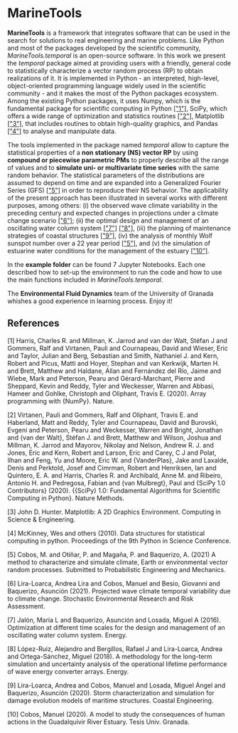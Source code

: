# MarineTools

**MarineTools** is a framework that integrates software that can be used in the search for solutions to real engineering and marine problems. Like Python and most of the packages developed by the scientific community, *MarineTools.temporal* is an open-source software. In this work we present the *temporal* package aimed at providing users with a friendly, general code to statistically characterize a vector random process (RP) to obtain realizations of it. It is implemented in Python - an interpreted, high-level, object-oriented programming language widely used in the scientific community - and it makes the most of the Python packages ecosystem. Among the existing Python packages, it uses Numpy, which is the fundamental package for scientific computing in Python [["1"]](#1), SciPy, which offers a wide range of optimization and statistics routines [["2"]](#2), Matplotlib [["3"]](#3), that includes routines to obtain high-quality graphics, and Pandas [["4"]](#4) to analyse and manipulate data.

The tools implemented in the package named *temporal* allow to capture the statistical properties of a **non stationary (NS) vector RP** by using **compound or piecewise parametric PMs** to properly describe all the range of values and to **simulate uni- or multivariate time series** with the same random behavior. The statistical parameters of the distributions are assumed to depend on time and are expanded into a Generalized Fourier Series (GFS) [["5"]](#5) in order to reproduce their NS behavior. The applicability of the present approach has been illustrated in several works with different purposes, among others: (i) the observed wave climate variability in the preceding century and expected changes in projections under a climate change scenario [["6"]](#6); (ii) the optimal design and management of an oscillating water column system [["7"]](#7) [["8"]](#8), (iii) the planning of maintenance strategies of coastal structures [["9"]](#9), (iv) the analysis of monthly Wolf sunspot number over a 22 year period [["5"]](#5), and (v) the simulation of estuarine water conditions for the management of the estuary [["10"]](#10).

In the **example folder** can be found 7 Jupyter Notebooks. Each one described how to set-up the environment to run the code and how to use the main functions included in *MarineTools.temporal*.

The **Environmental Fluid Dynamics** team of the University of Granada whishes a good experience in learning process. Enjoy it!


## References
<a id="1">[1]</a> 
Harris, Charles R. and Millman, K. Jarrod and
    van der Walt, Stéfan J and Gommers, Ralf and
    Virtanen, Pauli and Cournapeau, David and
    Wieser, Eric and Taylor, Julian and Berg, Sebastian and
    Smith, Nathaniel J. and Kern, Robert and Picus, Matti and
    Hoyer, Stephan and van Kerkwijk, Marten H. and
    Brett, Matthew and Haldane, Allan and
    Fernández del Río, Jaime and Wiebe, Mark and
    Peterson, Pearu and Gérard-Marchant, Pierre and
    Sheppard, Kevin and Reddy, Tyler and Weckesser, Warren and
    Abbasi, Hameer and Gohlke, Christoph and
    Oliphant, Travis E. (2020). 
Array programming with {NumPy}.
Nature.

<a id="2">[2]</a> 
Virtanen, Pauli and Gommers, Ralf and Oliphant, Travis E. and
  Haberland, Matt and Reddy, Tyler and Cournapeau, David and
  Burovski, Evgeni and Peterson, Pearu and Weckesser, Warren and
  Bright, Jonathan and {van der Walt}, Stéfan J. and
  Brett, Matthew and Wilson, Joshua and Millman, K. Jarrod and
  Mayorov, Nikolay and Nelson, Andrew R. J. and Jones, Eric and
  Kern, Robert and Larson, Eric and Carey, C J and
  Polat, Ilhan and Feng, Yu and Moore, Eric W. and
  {VanderPlas}, Jake and Laxalde, Denis and Perktold, Josef and
  Cimrman, Robert and Henriksen, Ian and Quintero, E. A. and
  Harris, Charles R. and Archibald, Anne M. and
  Ribeiro, Antonio H. and Pedregosa, Fabian and
  {van Mulbregt}, Paul and {SciPy 1.0 Contributors} (2020).
{{SciPy} 1.0: Fundamental Algorithms for Scientific
Computing in Python}.
Nature Methods.
  
<a id="3">[3]</a> 
John D. Hunter.
Matplotlib: A 2D Graphics Environment.
Computing in Science & Engineering.

<a id="4">[4]</a> 
McKinney, Wes and others (2010).
Data structures for statistical computing in python.
Proceedings of the 9th Python in Science Conference.

<a id="5">[5]</a> 
Cobos, M. and Otíñar, P. and Magaña, P. and Baquerizo, A. (2021)
A method to characterize and simulate climate, Earth or environmental vector random processes.
Submitted to Probabilistic Engineering and Mechanics.

<a id="6">[6]</a> 
Lira-Loarca, Andrea Lira and Cobos, Manuel and Besio, Giovanni and Baquerizo, Asunción (2021).
Projected wave climate temporal variability due to climate change.
Stochastic Environmental Research and Risk Assessment.

<a id="7">[7]</a> 
Jalón, María L and Baquerizo, Asunción and Losada, Miguel A (2016).
Optimization at different time scales for the design and management of an oscillating water column system.
Energy.

<a id="8">[8]</a> 
López-Ruiz, Alejandro and Bergillos, Rafael J and Lira-Loarca, Andrea and Ortega-Sánchez, Miguel (2018).
A methodology for the long-term simulation and uncertainty analysis of the operational lifetime performance of wave energy converter arrays.
Energy.

<a id="9">[9]</a> 
Lira-Loarca, Andrea and Cobos, Manuel and Losada, Miguel Ángel and Baquerizo, Asunción (2020).
Storm characterization and simulation for damage evolution models of maritime structures.
Coastal Engineering.

<a id="10">[10]</a> 
Cobos, Manuel (2020).
A model to study the consequences of human actions in the Guadalquivir River Estuary.
Tesis Univ. Granada.
